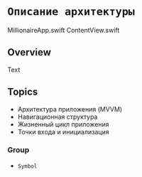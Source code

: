# ``Описание архитектуры``

MillionaireApp.swift
ContentView.swift

## Overview

Text

## Topics

* Архитектура приложения (MVVM)
* Навигационная структура
* Жизненный цикл приложения
* Точки входа и инициализация

### Group

- ``Symbol``
